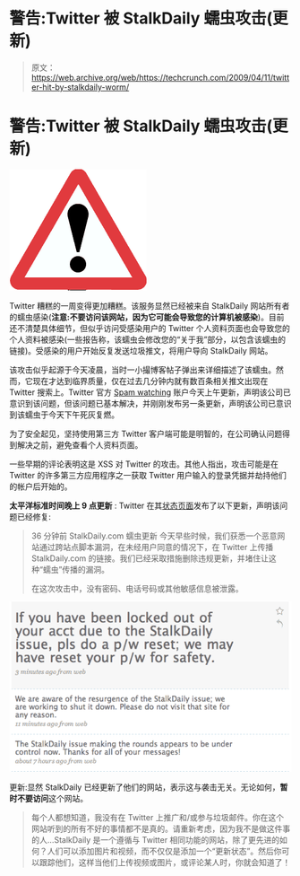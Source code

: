 # 警告:Twitter 被 StalkDaily 蠕虫攻击(更新)

> 原文：<https://web.archive.org/web/https://techcrunch.com/2009/04/11/twitter-hit-by-stalkdaily-worm/>

# 警告:Twitter 被 StalkDaily 蠕虫攻击(更新)

![](img/f33bcb17304c6b2f84bbf25f931f1de2.png)

Twitter 糟糕的一周变得更加糟糕。该服务显然已经被来自 StalkDaily 网站所有者的蠕虫感染(**注意:不要访问该网站，因为它可能会导致您的计算机被感染**)。目前还不清楚具体细节，但似乎访问受感染用户的 Twitter 个人资料页面也会导致您的个人资料被感染(一些报告称，该蠕虫会修改您的“关于我”部分，以包含该蠕虫的链接)。受感染的用户开始反复发送垃圾推文，将用户导向 StalkDaily 网站。

该攻击似乎起源于今天凌晨，当时一小撮博客帖子弹出来详细描述了该蠕虫。然而，它现在才达到临界质量，仅在过去几分钟内就有数百条相关推文出现在 Twitter 搜索上。Twitter 官方 [Spam watching](https://web.archive.org/web/20221207072214/http://www.twitter.com/spam) 账户今天上午更新，声明该公司已意识到该问题，但该问题已基本解决，并刚刚发布另一条更新，声明该公司已意识到该蠕虫于今天下午死灰复燃。

为了安全起见，坚持使用第三方 Twitter 客户端可能是明智的，在公司确认问题得到解决之前，避免查看个人资料页面。

一些早期的评论表明这是 XSS 对 Twitter 的攻击。其他人指出，攻击可能是在 Twitter 的许多第三方应用程序之一获取 Twitter 用户输入的登录凭据并劫持他们的帐户后开始的。

**太平洋标准时间晚上 9 点更新** : Twitter 在其[状态页面](https://web.archive.org/web/20221207072214/http://status.twitter.com/post/95332007/update-on-stalkdaily-com-worm)发布了以下更新，声明该问题已经修复:

> 36 分钟前 StalkDaily.com 蠕虫更新
> 今天早些时候，我们获悉一个恶意网站通过跨站点脚本漏洞，在未经用户同意的情况下，在 Twitter 上传播 StalkDaily.com 的链接。我们已经采取措施删除违规更新，并堵住让这种“蠕虫”传播的漏洞。
> 
> 在这次攻击中，没有密码、电话号码或其他敏感信息被泄露。

![](img/33c1111ff87eeac9a37d9efbea65acaf.png)

更新:显然 StalkDaily 已经更新了他们的网站，表示这与袭击无关。无论如何，**暂时不要访问**这个网站。

> 每个人都想知道，我没有在 Twitter 上推广和/或参与垃圾邮件。你在这个网站听到的所有不好的事情都不是真的。请重新考虑，因为我不是做这件事的人…StalkDaily 是一个遵循与 Twitter 相同功能的网站，除了更先进的如何？人们可以添加图片和视频，而不仅仅是添加一个“更新状态”。然后你可以跟踪他们，这样当他们上传视频或图片，或评论某人时，你就会知道了！